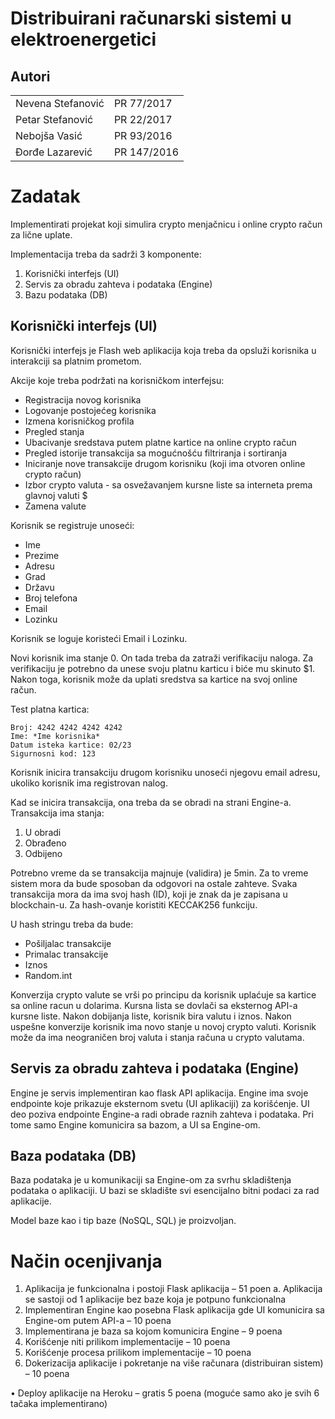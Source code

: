 # Distribuirani računarski sistemi u elektroenergetici

## Autori

<table>
  <tr>
    <td>Nevena Stefanović</td>
    <td>PR 77/2017</td>
  </tr>
  <tr>
    <td>Petar Stefanović</td>
    <td>PR 22/2017</td>
  </tr>
  <tr>
    <td>Nebojša Vasić</td>
    <td>PR 93/2016</td>
  </tr>
  <tr>
    <td>Đorđe Lazarević</td>
    <td>PR 147/2016</td>
  </tr>
  </table>
  
  # Zadatak
  
  Implementirati projekat koji simulira crypto menjačnicu i online crypto račun za lične uplate.
  
  Implementacija treba da sadrži 3 komponente:
  1. Korisnički interfejs (UI)
  2. Servis za obradu zahteva i podataka (Engine)
  3. Bazu podataka (DB)

## Korisnički interfejs (UI)

Korisnički interfejs je Flash web aplikacija koja treba da opsluži korisnika u interakciji sa platnim prometom.

Akcije koje treba podržati na korisničkom interfejsu:
* Registracija novog korisnika
* Logovanje postojećeg korisnika
* Izmena korisničkog profila
* Pregled stanja
* Ubacivanje sredstava putem platne kartice na online crypto račun
* Pregled istorije transakcija sa mogućnošću filtriranja i sortiranja
* Iniciranje nove transakcije drugom korisniku (koji ima otvoren online crypto račun)
* Izbor crypto valuta - sa osvežavanjem kursne liste sa interneta prema glavnoj valuti $
* Zamena valute

Korisnik se registruje unoseći:
* Ime
* Prezime
* Adresu
* Grad
* Državu
* Broj telefona
* Email
* Lozinku

Korisnik se loguje koristeći Email i Lozinku.

Novi korisnik ima stanje 0. On tada treba da zatraži verifikaciju naloga. Za verifikaciju je potrebno da unese svoju platnu karticu i biće mu skinuto $1. Nakon toga, korisnik može da uplati sredstva sa kartice na svoj online račun.


Test platna kartica:
```
Broj: 4242 4242 4242 4242
Ime: *Ime korisnika*
Datum isteka kartice: 02/23
Sigurnosni kod: 123
```

Korisnik inicira transakciju drugom korisniku unoseći njegovu email adresu, ukoliko korisnik ima registrovan nalog.
  
Kad se inicira transakcija, ona treba da se obradi na strani Engine-a. Transakcija ima stanja:
1. U obradi
2. Obrađeno
3. Odbijeno

Potrebno vreme da se transakcija majnuje (validira) je 5min. Za to vreme sistem mora da bude sposoban da odgovori na ostale zahteve. Svaka transakcija mora da ima svoj hash (ID), koji je znak da je zapisana u blockchain-u. Za hash-ovanje koristiti KECCAK256 funkciju.

U hash stringu treba da bude:
* Pošiljalac transakcije
* Primalac transakcije
* Iznos
* Random.int

Konverzija crypto valute se vrši po principu da korisnik uplaćuje sa kartice sa online racun u dolarima. Kursna lista se dovlači sa eksternog API-a kursne liste. Nakon dobijanja liste, korisnik bira valutu i iznos. Nakon uspešne konverzije korisnik ima novo stanje u novoj crypto valuti. Korisnik može da ima neograničen broj valuta i stanja računa u crypto valutama.

## Servis za obradu zahteva i podataka (Engine)

Engine je servis implementiran kao flask API aplikacija. Engine ima svoje endpointe koje prikazuje eksternom svetu (UI aplikaciji) za korišćenje. UI deo poziva endpointe Engine-a radi obrade raznih zahteva i podataka. Pri tome samo Engine komunicira sa bazom, a UI sa Engine-om.

## Baza podataka (DB)

Baza podataka je u komunikaciji sa Engine-om za svrhu skladištenja podataka o aplikaciji. U bazi se skladište svi esencijalno bitni podaci za rad aplikacije. 

Model baze kao i tip baze (NoSQL, SQL) je proizvoljan.

# Način ocenjivanja

1.	Aplikacija je funkcionalna i postoji Flask aplikacija – 51 poen
a.	Aplikacija se sastoji od 1 aplikacije bez baze koja je potpuno funkcionalna
2.	Implementiran Engine kao posebna Flask aplikacija gde UI komunicira sa Engine-om putem API-a – 10 poena
3.	Implementirana je baza sa kojom komunicira Engine – 9 poena
4.	Korišćenje niti prilikom implementacije – 10 poena
5.	Korišćenje procesa prilikom implementacije – 10 poena
6.	Dokerizacija aplikacije i pokretanje na više računara (distribuiran sistem) – 10 poena

•	Deploy aplikacije na Heroku – gratis 5 poena (moguće samo ako je svih 6 tačaka implementirano)
